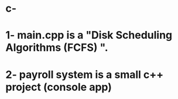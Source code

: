 # c-
# 1- main.cpp is a "Disk Scheduling Algorithms (FCFS) ".
# 2- payroll system is a small c++ project (console app)
